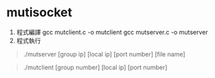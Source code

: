 # mutisocket


1. 程式編譯 gcc mutclient.c -o mutclient gcc mutserver.c -o mutserver 
2. 程式執行 
> ./mutserver [group ip] [local ip] [port number] [file name] 

> ./mutclient [group number] [local ip] [port number] 

